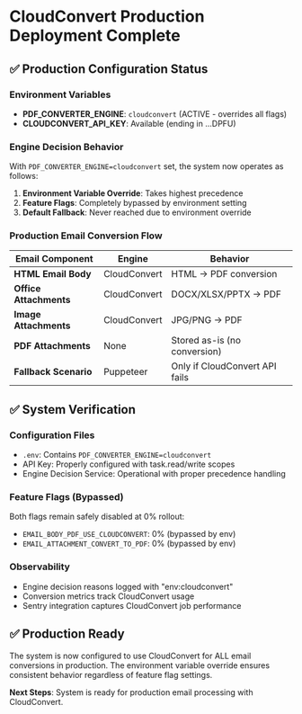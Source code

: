 # CloudConvert Production Deployment Complete

## ✅ Production Configuration Status

### Environment Variables
- **PDF_CONVERTER_ENGINE**: `cloudconvert` (ACTIVE - overrides all flags)
- **CLOUDCONVERT_API_KEY**: Available (ending in ...DPFU)

### Engine Decision Behavior
With `PDF_CONVERTER_ENGINE=cloudconvert` set, the system now operates as follows:

1. **Environment Variable Override**: Takes highest precedence
2. **Feature Flags**: Completely bypassed by environment setting
3. **Default Fallback**: Never reached due to environment override

### Production Email Conversion Flow
| Email Component | Engine | Behavior |
|----------------|--------|----------|
| **HTML Email Body** | CloudConvert | HTML → PDF conversion |
| **Office Attachments** | CloudConvert | DOCX/XLSX/PPTX → PDF |
| **Image Attachments** | CloudConvert | JPG/PNG → PDF |
| **PDF Attachments** | None | Stored as-is (no conversion) |
| **Fallback Scenario** | Puppeteer | Only if CloudConvert API fails |

## ✅ System Verification

### Configuration Files
- `.env`: Contains `PDF_CONVERTER_ENGINE=cloudconvert`
- API Key: Properly configured with task.read/write scopes
- Engine Decision Service: Operational with proper precedence handling

### Feature Flags (Bypassed)
Both flags remain safely disabled at 0% rollout:
- `EMAIL_BODY_PDF_USE_CLOUDCONVERT`: 0% (bypassed by env)
- `EMAIL_ATTACHMENT_CONVERT_TO_PDF`: 0% (bypassed by env)

### Observability
- Engine decision reasons logged with "env:cloudconvert"
- Conversion metrics track CloudConvert usage
- Sentry integration captures CloudConvert job performance

## ✅ Production Ready

The system is now configured to use CloudConvert for ALL email conversions in production. The environment variable override ensures consistent behavior regardless of feature flag settings.

**Next Steps**: System is ready for production email processing with CloudConvert.